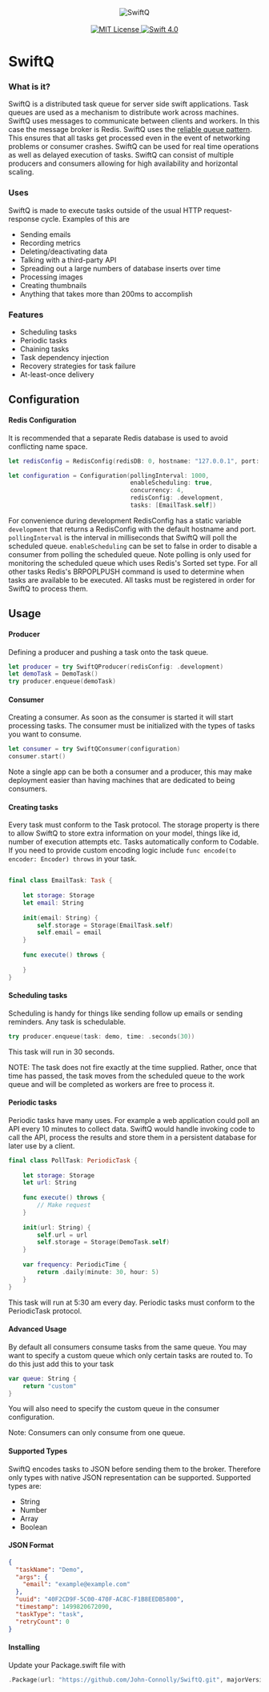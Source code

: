<p align="center">
    <img src="https://user-images.githubusercontent.com/8390081/29257451-77c52e02-8088-11e7-80a8-385ef0dcce48.png"  alt="SwiftQ">
    <br>
    <br>
    <a href="LICENSE">
        <img src="http://img.shields.io/badge/license-MIT-brightgreen.svg" alt="MIT License">
    </a>
    <a href="https://swift.org">
        <img src="http://img.shields.io/badge/swift-4.0-brightgreen.svg" alt="Swift 4.0">
    </a>
</p>

# SwiftQ

### What is it?
SwiftQ is a distributed task queue for server side swift applications.  Task queues are used as a mechanism to distribute work across machines.  SwiftQ uses messages to communicate between clients and workers.  In this case the message broker is Redis.  SwiftQ uses the [reliable queue pattern](https://redis.io/commands/rpoplpush).  This ensures that all tasks get processed even in the event of networking problems or consumer crashes.  SwiftQ can be used for real time operations as well as delayed execution of tasks.  SwiftQ can consist of multiple producers and consumers allowing for high availability and horizontal scaling.   

### Uses
SwiftQ is made to execute tasks outside of the usual HTTP request-response cycle.
Examples of this are
- Sending emails
- Recording metrics
- Deleting/deactivating data
- Talking with a third-party API
- Spreading out a large numbers of database inserts over time
- Processing images
- Creating thumbnails
- Anything that takes more than 200ms to accomplish

### Features

-  Scheduling tasks
-  Periodic tasks
-  Chaining tasks
-  Task dependency injection
-  Recovery strategies for task failure
-  At-least-once delivery

## Configuration
#### Redis Configuration

It is recommended that a separate Redis database is used to avoid conflicting name space.
```swift
let redisConfig = RedisConfig(redisDB: 0, hostname: "127.0.0.1", port: 6379, password: nil)

```

```swift
let configuration = Configuration(pollingInterval: 1000, 
                                  enableScheduling: true,
                                  concurrency: 4,
                                  redisConfig: .development,
                                  tasks: [EmailTask.self])
```
For convenience during development RedisConfig has a static variable `development` that returns a RedisConfig with the default hostname and port.  `pollingInterval` is the interval in milliseconds that SwiftQ will poll the scheduled queue.  `enableScheduling` can be set to false in order to disable a consumer from polling the scheduled queue.  Note polling is only used for monitoring the scheduled queue which uses Redis's Sorted set type.  For all other tasks Redis's BRPOPLPUSH command is used to determine when tasks are available to be executed.  All tasks must be registered in order for SwiftQ to process them.

## Usage

#### Producer

Defining a producer and pushing a task onto the task queue.
```swift
let producer = try SwiftQProducer(redisConfig: .development)
let demoTask = DemoTask()
try producer.enqueue(demoTask)
```
#### Consumer

Creating a consumer.  As soon as the consumer is started it will start processing tasks.  The consumer must be initialized with the types of tasks you want to consume.
```swift
let consumer = try SwiftQConsumer(configuration)
consumer.start()
```
Note a single app can be both a consumer and a producer, this may make deployment easier than having machines that are dedicated to being consumers. 

#### Creating tasks

Every task must conform to the Task protocol.  The storage property is there to allow SwiftQ to store extra information on your model, things like id, number of execution attempts etc.  Tasks automatically conform to Codable.  If you need to provide custom encoding logic include `func encode(to encoder: Encoder) throws` in your task.

```swift

final class EmailTask: Task {
    
    let storage: Storage
    let email: String
    
    init(email: String) {
        self.storage = Storage(EmailTask.self)
        self.email = email
    }
    
    func execute() throws {
        
    }
}

```

####  Scheduling tasks
Scheduling is handy for things like sending follow up emails or sending reminders.  Any task is schedulable. 

```swift
try producer.enqueue(task: demo, time: .seconds(30))
```
This task will run in 30 seconds.

NOTE: The task does not fire exactly at the time supplied. Rather, once that time has passed, the task moves from the scheduled queue to the work queue and will be completed as workers are free to process it.


####  Periodic tasks
Periodic tasks have many uses.  For example a web application could poll an API every 10 minutes to collect data. SwiftQ would handle invoking code to call the API, process the results and store them in a persistent database for later use by a client.

```swift
final class PollTask: PeriodicTask {
    
    let storage: Storage
    let url: String
    
    func execute() throws {
        // Make request
    }
    
    init(url: String) {
        self.url = url
        self.storage = Storage(DemoTask.self)
    }
    
    var frequency: PeriodicTime {
        return .daily(minute: 30, hour: 5)
    }
}

```
This task will run at 5:30 am every day. 
Periodic tasks must conform to the PeriodicTask protocol.

####  Advanced Usage
By default all consumers consume tasks from the same queue.  You may want to specify a custom queue which only certain tasks are routed to.  To do this just add this to your task

```swift
var queue: String {
    return "custom"
}
```
You will also need to specify the custom queue in the consumer configuration.

Note: Consumers can only consume from one queue.

#### Supported Types
SwiftQ encodes tasks to JSON before sending them to the broker. Therefore only types with native JSON representation can be supported.  Supported types are:

- String
- Number
- Array
- Boolean

#### JSON Format
```JSON
{
  "taskName": "Demo",
  "args": {
    "email": "example@example.com"
  },
  "uuid": "40F2CD9F-5C00-470F-AC8C-F1B8EEDB5800",
  "timestamp": 1499820672090,
  "taskType": "task",
  "retryCount": 0
}
```
#### Installing
Update your Package.swift file with

```swift
.Package(url: "https://github.com/John-Connolly/SwiftQ.git", majorVersion: 0)
```
